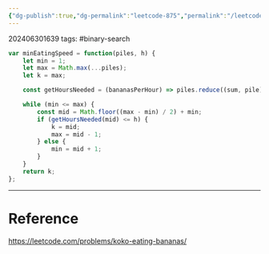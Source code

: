 ```yaml
---
{"dg-publish":true,"dg-permalink":"leetcode-875","permalink":"/leetcode-875/"}
---
```


202406301639
tags: #binary-search 

```js
var minEatingSpeed = function(piles, h) {
	let min = 1;
	let max = Math.max(...piles);
	let k = max;

	const getHoursNeeded = (bananasPerHour) => piles.reduce((sum, pile) => sum + Math.ceil(pile / bananasPerHour), 0);

	while (min <= max) {
		const mid = Math.floor((max - min) / 2) + min;
		if (getHoursNeeded(mid) <= h) {
			k = mid;
			max = mid - 1;
		} else {
			min = mid + 1;
		}
	}
	return k;
};
```

---
# Reference

https://leetcode.com/problems/koko-eating-bananas/